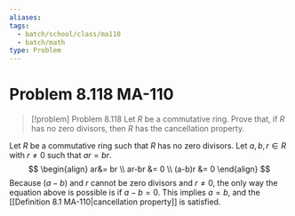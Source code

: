 ```yaml
---
aliases: 
tags:
  - batch/school/class/ma110
  - batch/math
type: Problem
---
```

# Problem 8.118 MA-110

> [!problem] Problem 8.118
>     Let $R$ be a commutative ring. Prove that, if $R$ has no zero divisors, then $R$ has the cancellation property.

Let $R$ be a commutative ring such that $R$ has no zero divisors. Let $a,b,r \in R$ with $r\neq0$ such that $ar=br$.
$$
\begin{align}
ar&= br \\
ar-br &= 0 \\
(a-b)r &= 0
\end{align}
$$
Because $(a-b)$ and $r$ cannot be zero divisors and $r\neq0$, the only way the equation above is possible is if $a-b=0$. This implies $a=b$, and the [[Definition 8.1 MA-110|cancellation property]] is satisfied.
